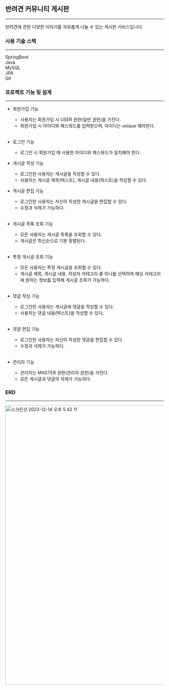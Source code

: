 ## 반려견 커뮤니티 게시판
---

반려견에 관한 다양한 이야기를 자유롭게 나눌 수 있는 게시판 서비스입니다.

### 사용 기술 스택
---
SpringBoot<br/>
Java<br/>
MySQL<br/>
JPA<br/>
Git<br/>

### 프로젝트 기능 및 설계
---
- 회원가입 기능 
  - 사용자는 회원가입 시 USER 권한(일반 권한)을 가진다.
  - 회원가입 시 아이디와 패스워드를 입력받으며, 아이디는 unique 해야한다.
  <br/>
 
- 로그인 기능
  - 로그인 시 회원가입 때 사용한 아이디와 패스워드가 일치해야 한다.
    <br/>
  
- 게시글 작성 기능
  - 로그인한 사용자는 게시글을 작성할 수 있다.
  - 사용자는 게시글 제목(텍스트), 게시글 내용(텍스트)을 작성할 수 있다.
    <br/>
- 게시글 편집 기능

  - 로그인한 사용자는 자신이 작성한 게시글을 편집할 수 있다.
  - 수정과 삭제가 가능하다.
  <br/>
- 게시글 목록 조회 기능

  - 모든 사용자는 게시글 목록을 조회할 수 있다.
  - 게시글은 최신순으로 기본 정렬된다.
  <br/>
- 특정 게시글 조회 기능

  - 모든 사용자는 특정 게시글을 조회할 수 있다.
  - 게시글 제목, 게시글 내용, 작성자 카테고리 중 하나를 선택하여 해당 카테고리에 원하는 정보를 입력해 게시글 조회가 가능하다.
  <br/>
- 댓글 작성 기능

  - 로그인한 사용자는 게시글에 댓글을 작성할 수 있다.
  - 사용자는 댓글 내용(텍스트)을 작성할 수 있다.
  <br/>
- 댓글 편집 기능

  - 로그인한 사용자는 자신이 작성한 댓글을 편집할 수 있다.
  - 수정과 삭제가 가능하다.
  <br/>
- 관리자 기능

  - 관리자는 MASTER 권한(관리자 권한)을 가진다.
  - 모든 게시글과 댓글의 삭제가 가능하다.
  
### ERD
  --- 
  <img width="890" alt="스크린샷 2023-12-14 오후 5 42 11" src="https://github.com/jos505000/PuppyPlay/assets/37131334/ec2d4d8e-3cd7-4208-af76-a9377116b370">

  
  
